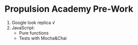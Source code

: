 # Propulsion Academy Pre-Work

1. Google look replica √
2. JavaScript:
    * Pure functions
    * Tests with Mocha&Chai
